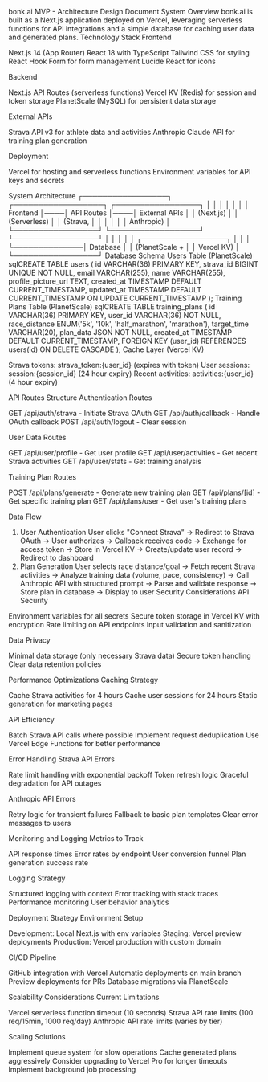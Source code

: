 bonk.ai MVP - Architecture Design Document
System Overview
bonk.ai is built as a Next.js application deployed on Vercel, leveraging serverless functions for API integrations and a simple database for caching user data and generated plans.
Technology Stack
Frontend

Next.js 14 (App Router)
React 18 with TypeScript
Tailwind CSS for styling
React Hook Form for form management
Lucide React for icons

Backend

Next.js API Routes (serverless functions)
Vercel KV (Redis) for session and token storage
PlanetScale (MySQL) for persistent data storage

External APIs

Strava API v3 for athlete data and activities
Anthropic Claude API for training plan generation

Deployment

Vercel for hosting and serverless functions
Environment variables for API keys and secrets

System Architecture
┌─────────────────┐    ┌──────────────────┐    ┌─────────────────┐
│                 │    │                  │    │                 │
│   Frontend      │────│   API Routes     │────│  External APIs  │
│   (Next.js)     │    │   (Serverless)   │    │  (Strava,       │
│                 │    │                  │    │   Anthropic)    │
└─────────────────┘    └──────────────────┘    └─────────────────┘
         │                        │
         │                        │
         │              ┌─────────────────┐
         │              │                 │
         └──────────────│   Database      │
                        │   (PlanetScale + │
                        │    Vercel KV)   │
                        └─────────────────┘
Database Schema
Users Table (PlanetScale)
sqlCREATE TABLE users (
  id VARCHAR(36) PRIMARY KEY,
  strava_id BIGINT UNIQUE NOT NULL,
  email VARCHAR(255),
  name VARCHAR(255),
  profile_picture_url TEXT,
  created_at TIMESTAMP DEFAULT CURRENT_TIMESTAMP,
  updated_at TIMESTAMP DEFAULT CURRENT_TIMESTAMP ON UPDATE CURRENT_TIMESTAMP
);
Training Plans Table (PlanetScale)
sqlCREATE TABLE training_plans (
  id VARCHAR(36) PRIMARY KEY,
  user_id VARCHAR(36) NOT NULL,
  race_distance ENUM('5k', '10k', 'half_marathon', 'marathon'),
  target_time VARCHAR(20),
  plan_data JSON NOT NULL,
  created_at TIMESTAMP DEFAULT CURRENT_TIMESTAMP,
  FOREIGN KEY (user_id) REFERENCES users(id) ON DELETE CASCADE
);
Cache Layer (Vercel KV)

Strava tokens: strava_token:{user_id} (expires with token)
User sessions: session:{session_id} (24 hour expiry)
Recent activities: activities:{user_id} (4 hour expiry)

API Routes Structure
Authentication Routes

GET /api/auth/strava - Initiate Strava OAuth
GET /api/auth/callback - Handle OAuth callback
POST /api/auth/logout - Clear session

User Data Routes

GET /api/user/profile - Get user profile
GET /api/user/activities - Get recent Strava activities
GET /api/user/stats - Get training analysis

Training Plan Routes

POST /api/plans/generate - Generate new training plan
GET /api/plans/[id] - Get specific training plan
GET /api/plans/user - Get user's training plans

Data Flow
1. User Authentication
User clicks "Connect Strava" 
→ Redirect to Strava OAuth 
→ User authorizes 
→ Callback receives code 
→ Exchange for access token 
→ Store in Vercel KV 
→ Create/update user record
→ Redirect to dashboard
2. Plan Generation
User selects race distance/goal 
→ Fetch recent Strava activities 
→ Analyze training data (volume, pace, consistency) 
→ Call Anthropic API with structured prompt 
→ Parse and validate response 
→ Store plan in database 
→ Display to user
Security Considerations
API Security

Environment variables for all secrets
Secure token storage in Vercel KV with encryption
Rate limiting on API endpoints
Input validation and sanitization

Data Privacy

Minimal data storage (only necessary Strava data)
Secure token handling
Clear data retention policies

Performance Optimizations
Caching Strategy

Cache Strava activities for 4 hours
Cache user sessions for 24 hours
Static generation for marketing pages

API Efficiency

Batch Strava API calls where possible
Implement request deduplication
Use Vercel Edge Functions for better performance

Error Handling
Strava API Errors

Rate limit handling with exponential backoff
Token refresh logic
Graceful degradation for API outages

Anthropic API Errors

Retry logic for transient failures
Fallback to basic plan templates
Clear error messages to users

Monitoring and Logging
Metrics to Track

API response times
Error rates by endpoint
User conversion funnel
Plan generation success rate

Logging Strategy

Structured logging with context
Error tracking with stack traces
Performance monitoring
User behavior analytics

Deployment Strategy
Environment Setup

Development: Local Next.js with env variables
Staging: Vercel preview deployments
Production: Vercel production with custom domain

CI/CD Pipeline

GitHub integration with Vercel
Automatic deployments on main branch
Preview deployments for PRs
Database migrations via PlanetScale

Scalability Considerations
Current Limitations

Vercel serverless function timeout (10 seconds)
Strava API rate limits (100 req/15min, 1000 req/day)
Anthropic API rate limits (varies by tier)

Scaling Solutions

Implement queue system for slow operations
Cache generated plans aggressively
Consider upgrading to Vercel Pro for longer timeouts
Implement background job processing